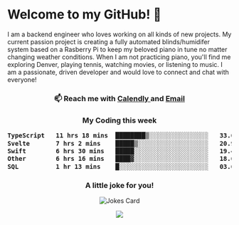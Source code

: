 <h1> Welcome to my GitHub! 👋 </h1>


  I am a backend engineer who loves working on all kinds of new projects. My current passion project is creating a fully automated blinds/humidifer system based on a Rasberry Pi to keep my beloved piano in tune no matter changing weather conditions. When I am not practicing piano, you'll find me exploring Denver, playing tennis, watching movies, or listening to music. I am a passionate, driven developer and would love to connect and chat with everyone!

<h3 align = "center"> 📫 Reach me with <a href = "https://calendly.com/msbrandt00/30min"> Calendly </a> and <a href="mailto:msbrandt00@gmail.com">Email</a> 
 </h3>


 
<div align = "center"
[![Anurag's GitHub stats](https://github-readme-stats.vercel.app/api?username=mbrandt00)](https://github.com/anuraghazra/github-readme-stats)
          </div>
<h3 align="center">
  My Coding this week
<!--START_SECTION:waka-->

```txt
TypeScript   11 hrs 18 mins  ████████▒░░░░░░░░░░░░░░░░   33.65 %
Svelte       7 hrs 2 mins    █████▒░░░░░░░░░░░░░░░░░░░   20.98 %
Swift        6 hrs 30 mins   █████░░░░░░░░░░░░░░░░░░░░   19.40 %
Other        6 hrs 16 mins   ████▓░░░░░░░░░░░░░░░░░░░░   18.68 %
SQL          1 hr 13 mins    █░░░░░░░░░░░░░░░░░░░░░░░░   03.64 %
```

<!--END_SECTION:waka-->

### A little joke for you!

![Jokes Card](https://readme-jokes.vercel.app/api?hideBorder)

<a href="https://www.linkedin.com/in/mbrandt00/"><img src="https://img.shields.io/badge/linkedin-%230077B5.svg?&style=for-the-badge&logo=linkedin&logoColor=white" /></a>
